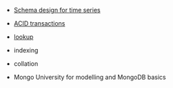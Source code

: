 - [Schema design for time series](http://www.mongodb.com/presentations/webinar-time-series-data-mongodb)
- [ACID transactions](https://www.mongodb.com/transactions)
- [lookup](https://docs.mongodb.com/manual/reference/operator/aggregation/lookup/)

- indexing
- collation

- Mongo University for modelling and MongoDB basics